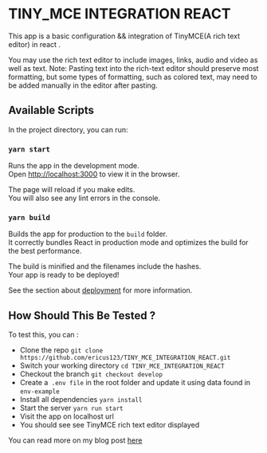# TINY_MCE INTEGRATION REACT

This app is a basic configuration && integration of TinyMCE(A rich text editor) in react .

You may use the rich text editor to include images, links, audio and video as well as text. Note: Pasting text into the rich-text editor should preserve most formatting, but some types of formatting, such as colored text, may need to be added manually in the editor after pasting.

## Available Scripts

In the project directory, you can run:

### `yarn start`

Runs the app in the development mode.\
Open [http://localhost:3000](http://localhost:3000) to view it in the browser.

The page will reload if you make edits.\
You will also see any lint errors in the console.

### `yarn build`

Builds the app for production to the `build` folder.\
It correctly bundles React in production mode and optimizes the build for the best performance.

The build is minified and the filenames include the hashes.\
Your app is ready to be deployed!

See the section about [deployment](https://facebook.github.io/create-react-app/docs/deployment) for more information.

## How Should This Be Tested ?

To test this, you can :

- Clone the repo `git clone https://github.com/ericus123/TINY_MCE_INTEGRATION_REACT.git`
- Switch your working directory `cd TINY_MCE_INTEGRATION_REACT`
- Checkout the branch `git checkout develop`
- Create a` .env file` in the root folder and update it using data found in `env-example`
- Install all dependencies `yarn install`
- Start the server `yarn run start`
- Visit the app on localhost url
- You should see see TinyMCE rich text editor displayed

You can read more on my blog post [here](https://www.amanieric.com/blog/how-to-integrate-a-rich-text-editor-in-react)
